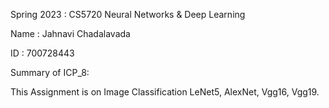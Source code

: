 Spring 2023 : CS5720 Neural Networks & Deep Learning

Name : Jahnavi Chadalavada

ID : 700728443

Summary of ICP_8:

This Assignment is on Image Classification LeNet5, AlexNet, Vgg16, Vgg19.
